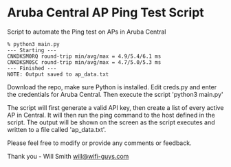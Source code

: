 # Aruba Central AP Ping Test Script
Script to automate the Ping test on APs in Aruba Central

```
% python3 main.py
--- Starting ---
CNKDKSM0RQ round-trip min/avg/max = 4.9/5.4/6.1 ms
CNKDKSM0SC round-trip min/avg/max = 4.7/5.0/5.3 ms
--- Finished ---
NOTE: Output saved to ap_data.txt
```

Download the repo, make sure Python is installed.
Edit creds.py and enter the credentials for Aruba Central.
Then execute the script 'python3 main.py'

The script will first generate a valid API key, then create a list of every active AP in Central. It will then run the ping command to the host defined in the script. The output will be shown on the screen as the script executes and written to a file called 'ap_data.txt'.

Please feel free to modify or provide any comments or feedback.

Thank you - Will Smith
will@wifi-guys.com